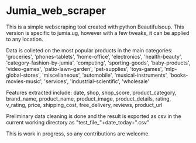 # Jumia_web_scraper
This is a simple webscraping tool created with python Beautifulsoup.
This version is specific to jumia.ug, however with a few tweaks, it can
be applied to any location.

Data is colleted on the most popular products in the main categories:
'groceries', 'phones-tablets', 'home-office', 'electronics', 'health-beauty',
'category-fashion-by-jumia', 'computing', 'sporting-goods', 'baby-products',
'video-games', 'patio-lawn-garden', 'pet-supplies', 'toys-games', 'mlp-global-stores',
'miscellaneous', 'automobile', 'musical-instruments', 'books-movies-music', 
'services', 'industrial-scientific', 'wholesale'

Features extracted include:
date, shop, shop_score, product_category, brand_name, product_name, product_image, product_details, rating, v_rating, price, shipping_cost, free_delivery, reviews, product_url

Preliminary data cleaning is done and the result is exported as csv in the current working directory as "test_file_"+date_today+".csv"

This is work in progress, so any contributions are welcome.

